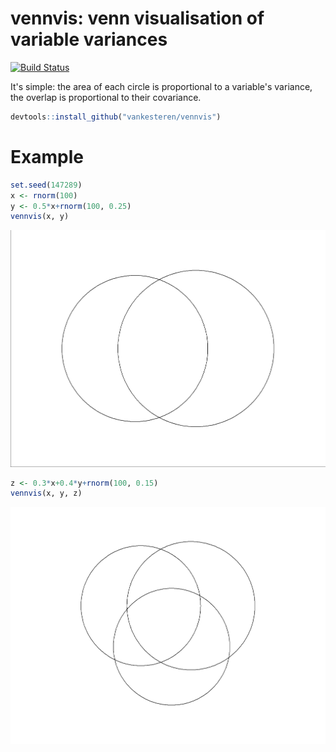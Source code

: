 # vennvis: venn visualisation of variable variances

[![Build Status](https://travis-ci.org/vankesteren/vennvis.svg?branch=master)](https://travis-ci.org/vankesteren/vennvis)

It's simple: the area of each circle is proportional to a variable's variance, the overlap is proportional to their covariance. 

```r
devtools::install_github("vankesteren/vennvis")
```

# Example

```r
set.seed(147289)
x <- rnorm(100)
y <- 0.5*x+rnorm(100, 0.25)
vennvis(x, y)
```

![](example.png)

```r
z <- 0.3*x+0.4*y+rnorm(100, 0.15)
vennvis(x, y, z)
```
![](example2.png)
